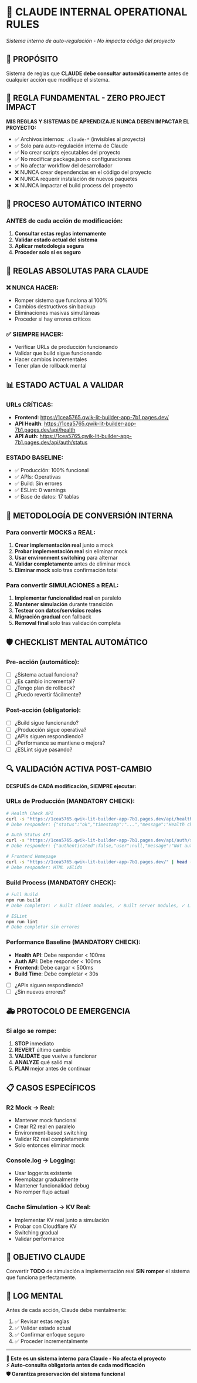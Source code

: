 # 🤖 CLAUDE INTERNAL OPERATIONAL RULES
*Sistema interno de auto-regulación - No impacta código del proyecto*

## 🎯 **PROPÓSITO**
Sistema de reglas que **CLAUDE debe consultar automáticamente** antes de cualquier acción que modifique el sistema.

## 🚨 **REGLA FUNDAMENTAL - ZERO PROJECT IMPACT**
**MIS REGLAS Y SISTEMAS DE APRENDIZAJE NUNCA DEBEN IMPACTAR EL PROYECTO:**
- ✅ Archivos internos: `.claude-*` (invisibles al proyecto)
- ✅ Solo para auto-regulación interna de Claude
- ✅ No crear scripts ejecutables del proyecto
- ✅ No modificar package.json o configuraciones
- ✅ No afectar workflow del desarrollador
- ❌ NUNCA crear dependencias en el código del proyecto
- ❌ NUNCA requerir instalación de nuevos paquetes
- ❌ NUNCA impactar el build process del proyecto

## 🔄 **PROCESO AUTOMÁTICO INTERNO**

### **ANTES de cada acción de modificación:**
1. **Consultar estas reglas internamente**
2. **Validar estado actual del sistema**
3. **Aplicar metodología segura**
4. **Proceder solo si es seguro**

## 🚨 **REGLAS ABSOLUTAS PARA CLAUDE**

### ❌ **NUNCA HACER:**
- Romper sistema que funciona al 100%
- Cambios destructivos sin backup
- Eliminaciones masivas simultáneas
- Proceder si hay errores críticos

### ✅ **SIEMPRE HACER:**
- Verificar URLs de producción funcionando
- Validar que build sigue funcionando
- Hacer cambios incrementales
- Tener plan de rollback mental

## 📊 **ESTADO ACTUAL A VALIDAR**

### **URLs CRÍTICAS:**
- **Frontend**: https://1cea5765.qwik-lit-builder-app-7b1.pages.dev/
- **API Health**: https://1cea5765.qwik-lit-builder-app-7b1.pages.dev/api/health  
- **API Auth**: https://1cea5765.qwik-lit-builder-app-7b1.pages.dev/api/auth/status

### **ESTADO BASELINE:**
- ✅ Producción: 100% funcional
- ✅ APIs: Operativas
- ✅ Build: Sin errores
- ✅ ESLint: 0 warnings
- ✅ Base de datos: 17 tablas

## 🔄 **METODOLOGÍA DE CONVERSIÓN INTERNA**

### **Para convertir MOCKS a REAL:**
1. **Crear implementación real** junto a mock
2. **Probar implementación real** sin eliminar mock
3. **Usar environment switching** para alternar
4. **Validar completamente** antes de eliminar mock
5. **Eliminar mock** solo tras confirmación total

### **Para convertir SIMULACIONES a REAL:**
1. **Implementar funcionalidad real** en paralelo
2. **Mantener simulación** durante transición
3. **Testear con datos/servicios reales**
4. **Migración gradual** con fallback
5. **Removal final** solo tras validación completa

## 🛡️ **CHECKLIST MENTAL AUTOMÁTICO**

### **Pre-acción (automático):**
- [ ] ¿Sistema actual funciona?
- [ ] ¿Es cambio incremental?
- [ ] ¿Tengo plan de rollback?
- [ ] ¿Puedo revertir fácilmente?

### **Post-acción (obligatorio):**
- [ ] ¿Build sigue funcionando?
- [ ] ¿Producción sigue operativa?
- [ ] ¿APIs siguen respondiendo?
- [ ] ¿Performance se mantiene o mejora?
- [ ] ¿ESLint sigue pasando?

## 🔍 **VALIDACIÓN ACTIVA POST-CAMBIO**
**DESPUÉS de CADA modificación, SIEMPRE ejecutar:**

### **URLs de Producción (MANDATORY CHECK):**
```bash
# Health Check API
curl -s "https://1cea5765.qwik-lit-builder-app-7b1.pages.dev/api/health"
# Debe responder: {"status":"ok","timestamp":"...","message":"Health check successful"}

# Auth Status API  
curl -s "https://1cea5765.qwik-lit-builder-app-7b1.pages.dev/api/auth/status"
# Debe responder: {"authenticated":false,"user":null,"message":"Not authenticated"}

# Frontend Homepage
curl -s "https://1cea5765.qwik-lit-builder-app-7b1.pages.dev/" | head -5
# Debe responder: HTML válido
```

### **Build Process (MANDATORY CHECK):**
```bash
# Full Build
npm run build
# Debe completar: ✓ Built client modules, ✓ Built server modules, ✓ Lint checked

# ESLint
npm run lint  
# Debe completar sin errores
```

### **Performance Baseline (MANDATORY CHECK):**
- **Health API**: Debe responder < 100ms
- **Auth API**: Debe responder < 100ms
- **Frontend**: Debe cargar < 500ms
- **Build Time**: Debe completar < 30s
- [ ] ¿APIs siguen respondiendo?
- [ ] ¿Sin nuevos errores?

## 🚑 **PROTOCOLO DE EMERGENCIA**

### **Si algo se rompe:**
1. **STOP** inmediato
2. **REVERT** último cambio
3. **VALIDATE** que vuelve a funcionar
4. **ANALYZE** qué salió mal
5. **PLAN** mejor antes de continuar

## 📋 **CASOS ESPECÍFICOS**

### **R2 Mock → Real:**
- Mantener mock funcional
- Crear R2 real en paralelo  
- Environment-based switching
- Validar R2 real completamente
- Solo entonces eliminar mock

### **Console.log → Logging:**
- Usar logger.ts existente
- Reemplazar gradualmente
- Mantener funcionalidad debug
- No romper flujo actual

### **Cache Simulation → KV Real:**
- Implementar KV real junto a simulación
- Probar con Cloudflare KV
- Switching gradual
- Validar performance

## 🎯 **OBJETIVO CLAUDE**
Convertir **TODO** de simulación a implementación real **SIN romper** el sistema que funciona perfectamente.

## 📝 **LOG MENTAL**
Antes de cada acción, Claude debe mentalmente:
1. ✅ Revisar estas reglas
2. ✅ Validar estado actual
3. ✅ Confirmar enfoque seguro
4. ✅ Proceder incrementalmente

---
**🤖 Este es un sistema interno para Claude - No afecta el proyecto**  
**⚡ Auto-consulta obligatoria antes de cada modificación**  
**🛡️ Garantiza preservación del sistema funcional**